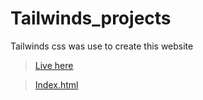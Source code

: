 # Tailwinds_projects
Tailwinds css was use to create this website 

>[Live here](https://shreyash00007.github.io/Tailwinds_projects/)
<!-- crl + / is for shortcut  -->

>[Index.html](https://github.com/shreyash00007/Tailwinds_projects/blob/main/index.html)
